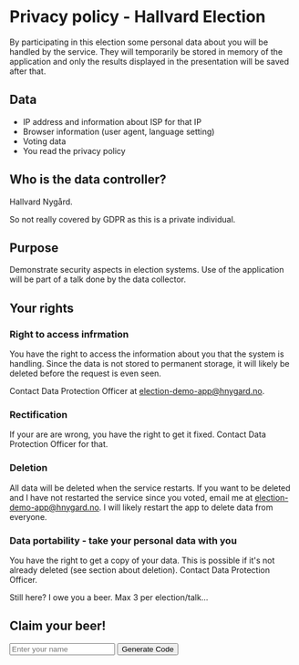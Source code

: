 

# Privacy policy - Hallvard Election

By participating in this election some personal data about you will be handled by the service. They will temporarily be stored in memory of the application and only the results displayed in the presentation will be saved after that.

## Data

- IP address and information about ISP for that IP
- Browser information (user agent, language setting)
- Voting data
- You read the privacy policy

## Who is the data controller?

Hallvard Nygård.

So not really covered by GDPR as this is a private individual.

## Purpose

Demonstrate security aspects in election systems. Use of the application will be part of a talk done by the data collector.


## Your rights

### Right to access infrmation

You have the right to access the information about you that the system is handling. Since the data is not stored to permanent storage, it will likely be deleted before the request is even seen.

Contact Data Protection Officer at election-demo-app@hnygard.no.

### Rectification

If your are are wrong, you have the right to get it fixed. Contact Data Protection Officer for that.

### Deletion

All data will be deleted when the service restarts. If you want to be deleted and I have not restarted the service since you voted, email me at election-demo-app@hnygard.no. I will likely restart the app to delete data from everyone.

### Data portability - take your personal data with you

You have the right to get a copy of your data. This is possible if it's not already deleted (see section about deletion). Contact Data Protection Officer.

Still here? I owe you a beer. Max 3 per election/talk...

## Claim your beer!

<div id="beerForm">
  <input type="text" id="nameInput" placeholder="Enter your name" />
  <button onclick="generateCode()">Generate Code</button>
  <div id="codeResult" style="margin-top: 1rem; display: none;"></div>
</div>

<script>
function generateCode() {
  const name = document.getElementById('nameInput').value;
  if (!name) {
    alert('Please enter your name');
    return;
  }
  const code = Math.random().toString(36).substring(2, 8).toUpperCase();
  const result = document.getElementById('codeResult');
  result.innerHTML = `Your code: <strong>${code}</strong><br>Show this to Hallvard for your beer!`;
  result.style.display = 'block';
}
</script>
